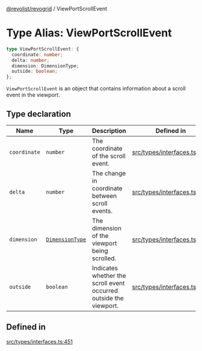 [@revolist/revogrid](README.md) / ViewPortScrollEvent

# Type Alias: ViewPortScrollEvent

```ts
type ViewPortScrollEvent: {
  coordinate: number;
  delta: number;
  dimension: DimensionType;
  outside: boolean;
};
```

`ViewPortScrollEvent` is an object that contains information about a scroll
event in the viewport.

## Type declaration

| Name | Type | Description | Defined in |
| ------ | ------ | ------ | ------ |
| `coordinate` | `number` | The coordinate of the scroll event. | [src/types/interfaces.ts:459](https://github.com/revolist/revogrid/blob/2f44a261094fb5584023b62ddfd589facc70cf92/src/types/interfaces.ts#L459) |
| `delta` | `number` | The change in coordinate between scroll events. | [src/types/interfaces.ts:463](https://github.com/revolist/revogrid/blob/2f44a261094fb5584023b62ddfd589facc70cf92/src/types/interfaces.ts#L463) |
| `dimension` | [`DimensionType`](TypeAlias.DimensionType.md) | The dimension of the viewport being scrolled. | [src/types/interfaces.ts:455](https://github.com/revolist/revogrid/blob/2f44a261094fb5584023b62ddfd589facc70cf92/src/types/interfaces.ts#L455) |
| `outside` | `boolean` | Indicates whether the scroll event occurred outside the viewport. | [src/types/interfaces.ts:467](https://github.com/revolist/revogrid/blob/2f44a261094fb5584023b62ddfd589facc70cf92/src/types/interfaces.ts#L467) |

## Defined in

[src/types/interfaces.ts:451](https://github.com/revolist/revogrid/blob/2f44a261094fb5584023b62ddfd589facc70cf92/src/types/interfaces.ts#L451)
